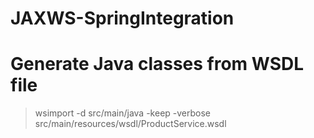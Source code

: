 # JAXWS-SpringIntegration
# Generate Java classes from WSDL file
> wsimport -d src/main/java -keep -verbose src/main/resources/wsdl/ProductService.wsdl

